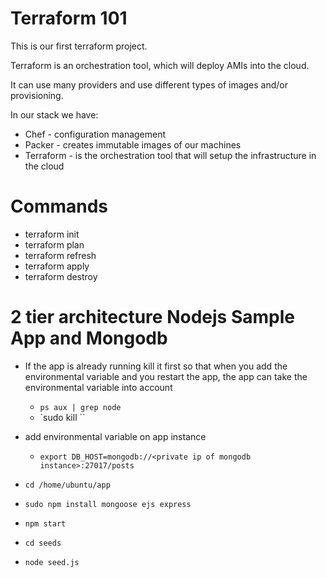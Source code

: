 # Terraform 101

This is our first terraform project.

Terraform is an orchestration tool, which will deploy AMIs into the cloud.

It can use many providers and use different types of images and/or provisioning.

In our stack we have:
- Chef - configuration management
- Packer - creates immutable images of our machines
- Terraform - is the orchestration tool that will setup the infrastructure in the cloud  

# Commands
- terraform init
- terraform plan
- terraform refresh
- terraform apply
- terraform destroy

# 2 tier architecture Nodejs Sample App and Mongodb
- If the app is already running kill it first so that when you add the environmental variable and you restart the app, the app can take the environmental variable into account
  - `ps aux | grep node`
  - `sudo kill <process id number>``
- add environmental variable on app instance
  - `export DB_HOST=mongodb://<private ip of mongodb instance>:27017/posts`
- `cd /home/ubuntu/app`
- `sudo npm install mongoose ejs express`
- `npm start`

- `cd seeds`
- `node seed.js`
